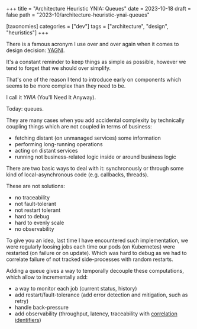 +++
title = "Architecture Heuristic YNIA: Queues"
date = 2023-10-18
draft = false
path = "2023-10/architecture-heuristic-ynai-queues"

[taxonomies]
categories = ["dev"]
tags = ["architecture", "design", "heuristics"]
+++

There is a famous acronym I use over and over again when it comes to design decision: [YAGNI](https://en.wikipedia.org/wiki/You_aren%27t_gonna_need_it).

It's a constant reminder to keep things as simple as possible, however we tend
to forget that we should over simplify.

That's one of the reason I tend to introduce early on components which seems to
be more complex than they need to be.

I call it _YNIA_ (You'll Need It Anyway).

Today: queues.

They are many cases when you add accidental complexity by technically coupling
things which are not coupled in terms of business:

- fetching distant (on unmanaged services) some information
- performing long-running operations
- acting on distant services
- running not business-related logic inside or around business logic

There are two basic ways to deal with it: synchronously or through some kind
of local-asynchronous code (e.g. callbacks, threads).

These are not solutions:

- no traceability
- not fault-tolerant
- not restart tolerant
- hard to debug
- hard to evenly scale
- no observability

To give you an idea, last time I have encountered such implementation, we were
regularly loosing jobs each time our pods (on Kubernetes) were restarted (on
failure or on update).
Which was hard to debug as we had to correlate failure of not tracked side-processes
with random restarts.

Adding a queue gives a way to temporally decouple these computations, which
allow to incrementally add:

- a way to monitor each job (current status, history)
- add restart/fault-tolerance (add error detection and mitigation, such as retry)
- handle back-pressure
- add observability (throughput, latency, traceability with [correlation identifiers](https://www.enterpriseintegrationpatterns.com/patterns/messaging/CorrelationIdentifier.html))
